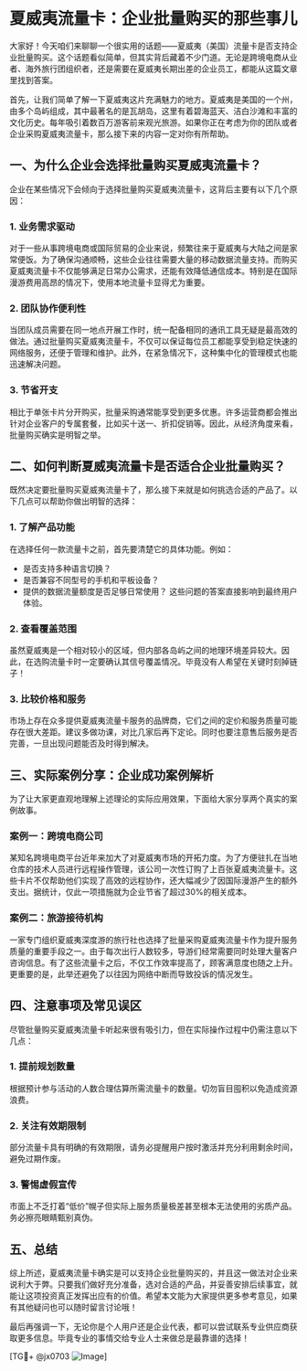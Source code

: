 # 夏威夷流量卡：企业批量购买的那些事儿

大家好！今天咱们来聊聊一个很实用的话题——夏威夷（美国）流量卡是否支持企业批量购买。这个话题看似简单，但其实背后藏着不少门道。无论是跨境电商从业者、海外旅行团组织者，还是需要在夏威夷长期出差的企业员工，都能从这篇文章里找到答案。

首先，让我们简单了解一下夏威夷这片充满魅力的地方。夏威夷是美国的一个州，由多个岛屿组成，其中最著名的是瓦胡岛，这里有着碧海蓝天、洁白沙滩和丰富的文化历史。每年吸引着数百万游客前来观光旅游。如果你正在考虑为你的团队或者企业采购夏威夷流量卡，那么接下来的内容一定对你有所帮助。

## 一、为什么企业会选择批量购买夏威夷流量卡？

企业在某些情况下会倾向于选择批量购买夏威夷流量卡，这背后主要有以下几个原因：

### 1. **业务需求驱动**
对于一些从事跨境电商或国际贸易的企业来说，频繁往来于夏威夷与大陆之间是家常便饭。为了确保沟通顺畅，这些企业往往需要大量的移动数据流量支持。而购买夏威夷流量卡不仅能够满足日常办公需求，还能有效降低通信成本。特别是在国际漫游费用高昂的情况下，使用本地流量卡显得尤为重要。

### 2. **团队协作便利性**
当团队成员需要在同一地点开展工作时，统一配备相同的通讯工具无疑是最高效的做法。通过批量购买夏威夷流量卡，不仅可以保证每位员工都能享受到稳定快速的网络服务，还便于管理和维护。此外，在紧急情况下，这种集中化的管理模式也能迅速解决问题。

### 3. **节省开支**
相比于单张卡片分开购买，批量采购通常能享受到更多优惠。许多运营商都会推出针对企业客户的专属套餐，比如买十送一、折扣促销等。因此，从经济角度来看，批量购买确实是明智之举。

## 二、如何判断夏威夷流量卡是否适合企业批量购买？

既然决定要批量购买夏威夷流量卡了，那么接下来就是如何挑选合适的产品了。以下几点可以帮助你做出明智的选择：

### 1. **了解产品功能**
在选择任何一款流量卡之前，首先要清楚它的具体功能。例如：
- 是否支持多种语言切换？
- 是否兼容不同型号的手机和平板设备？
- 提供的数据流量额度是否足够日常使用？
这些问题的答案直接影响到最终用户体验。

### 2. **查看覆盖范围**
虽然夏威夷是一个相对较小的区域，但内部各岛屿之间的地理环境差异较大。因此，在选购流量卡时一定要确认其信号覆盖情况。毕竟没有人希望在关键时刻掉链子！

### 3. **比较价格和服务**
市场上存在众多提供夏威夷流量卡服务的品牌商，它们之间的定价和服务质量可能存在很大差距。建议多做功课，对比几家后再下定论。同时也要注意售后服务是否完善，一旦出现问题能否及时得到解决。

## 三、实际案例分享：企业成功案例解析

为了让大家更直观地理解上述理论的实际应用效果，下面给大家分享两个真实的案例故事。

### 案例一：跨境电商公司
某知名跨境电商平台近年来加大了对夏威夷市场的开拓力度。为了方便驻扎在当地仓库的技术人员进行远程操作管理，该公司一次性订购了上百张夏威夷流量卡。这些卡片不仅帮助他们实现了高效的远程协作，还大幅减少了因国际漫游产生的额外支出。据统计，仅此一项措施就为企业节省了超过30%的相关成本。

### 案例二：旅游接待机构
一家专门组织夏威夷深度游的旅行社也选择了批量采购夏威夷流量卡作为提升服务质量的重要手段之一。由于每次出行人数较多，导游们经常需要同时处理大量客户咨询信息。有了这些流量卡之后，不仅工作效率提高了，顾客满意度也随之上升。更重要的是，此举还避免了以往因为网络中断而导致投诉的情况发生。

## 四、注意事项及常见误区

尽管批量购买夏威夷流量卡听起来很有吸引力，但在实际操作过程中仍需注意以下几点：

### 1. **提前规划数量**
根据预计参与活动的人数合理估算所需流量卡的数量。切勿盲目囤积以免造成资源浪费。

### 2. **关注有效期限制**
部分流量卡具有明确的有效期限，请务必提醒用户按时激活并充分利用剩余时间，避免过期作废。

### 3. **警惕虚假宣传**
市面上不乏打着“低价”幌子但实际上服务质量极差甚至根本无法使用的劣质产品。务必擦亮眼睛甄别真伪。

## 五、总结

综上所述，夏威夷流量卡确实是可以支持企业批量购买的，并且这一做法对企业来说利大于弊。只要我们做好充分准备，选对合适的产品，并妥善安排后续事宜，就能让这项投资真正发挥出应有的价值。希望本文能为大家提供更多参考意见，如果有其他疑问也可以随时留言讨论哦！

最后再强调一下，无论你是个人用户还是企业代表，都可以尝试联系专业供应商获取更多信息。毕竟专业的事情交给专业人士来做总是最靠谱的选择！

[TG💪+ @jx0703 ![Image](https://github.com/user-attachments/assets/dbca1d08-cadb-493c-b0ec-ad6f7a83f270)]